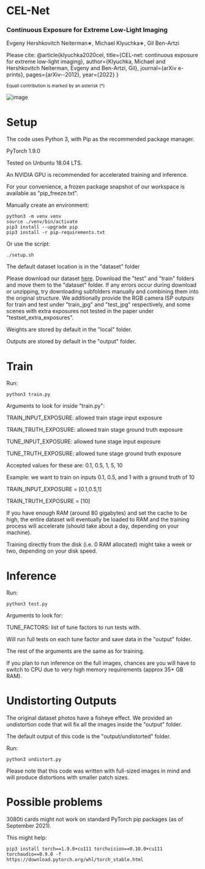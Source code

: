 # CEL-Net
### Continuous Exposure for Extreme Low-Light Imaging
Evgeny Hershkovitch Neiterman∗, Michael Klyuchka∗, Gil Ben-Artzi

Please cite: 
@article{klyuchka2020cel,
  title={CEL-net: continuous exposure for extreme low-light imaging},
  author={Klyuchka, Michael and Hershkovitch Neiterman, Evgeny and Ben-Artzi, Gil},
  journal={arXiv e-prints},
  pages={arXiv--2012},
  year={2022}
}



<sub>Equall contribution is marked by an asterisk (*) </sub>


![image](https://user-images.githubusercontent.com/30417158/193465748-0673c645-3df7-4b74-998c-0080d2ba7ece.png)



# Setup

The code uses Python 3, with Pip as the recommended package manager.

PyTorch 1.9.0

Tested on Unbuntu 18.04 LTS.

An NVIDIA GPU is recommended for accelerated training and inference.

For your convenience, a frozen package snapshot of our workspace is available as "pip_freeze.txt".


Manually create an environment:
```shell
python3 -m venv venv
source ./venv/bin/activate
pip3 install --upgrade pip
pip3 install -r pip-requirements.txt
```

Or use the script:
```shell
./setup.sh
```


The default dataset location is in the "dataset" folder

Please download our dataset [here](https://arielacil-my.sharepoint.com/:f:/g/personal/neiterman_ariel_ac_il/EruoYnkCjzREtC1hbPRN3Y0BQahIPkyMVfy-dp2AqiioGQ?e=cxhFNi).
Download the "test" and "train" folders and move them to the "dataset" folder.
If any errors occur during download or unzipping, try downloading subfolders manually and combining them into the original structure.
We additionally provide the RGB camera ISP outputs for train and test under "train_jpg" and "test_jpg" respectively, and some scenes with extra exposures not tested in the paper under "testset_extra_exposures". 

Weights are stored by default in the "local" folder.


Outputs are stored by default in the "output" folder.

# Train

Run:

```shell
python3 train.py
```

Arguments to look for inside "train.py":

TRAIN_INPUT_EXPOSURE: allowed train stage input exposure

TRAIN_TRUTH_EXPOSURE: allowed train stage ground truth exposure

TUNE_INPUT_EXPOSURE: allowed tune stage input exposure

TUNE_TRUTH_EXPOSURE: allowed tune stage ground truth exposure

Accepted values for these are: 0.1, 0.5, 1, 5, 10

Example: we want to train on inputs 0.1, 0.5, and 1 with a ground truth of 10

TRAIN_INPUT_EXPOSURE = [0.1,0.5,1]

TRAIN_TRUTH_EXPOSURE = [10]

If you have enough RAM (around 80 gigabytes) and set the cache to be high, the entire dataset will eventually be loaded to RAM and the training process will accelerate (should take about a day, depending on your machine).

Training directly from the disk (i.e. 0 RAM allocated) might take a week or two, depending on your disk speed.


# Inference

Run:

```shell
python3 test.py
```

Arguments to look for:

TUNE_FACTORS: list of tune factors to run tests with. 

Will run full tests on each tune factor and save data in the "output" folder.

The rest of the arguments are the same as for training.

If you plan to run inference on the full images, chances are you will have to switch to CPU due to very high memory requirements (approx 35+ GB RAM).

# Undistorting Outputs

The original dataset photos have a fisheye effect.
We provided an undistortion code that will fix all the images inside the "output" folder.

The default output of this code is the "output/undistorted" folder.

Run:
```shell
python3 undistort.py
```

Please note that this code was written with full-sized images in mind and will produce distortions with smaller patch sizes.



# Possible problems

3080ti cards might not work on standard PyTorch pip packages (as of September 2021).

This might help:
```shell
pip3 install torch==1.9.0+cu111 torchvision==0.10.0+cu111 torchaudio==0.9.0 -f https://download.pytorch.org/whl/torch_stable.html
```
